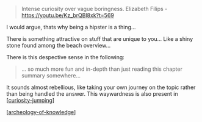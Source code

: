 
> Intense curiosity over vague boringness.
Elizabeth Filips - https://youtu.be/Kz_brQBl8xk?t=569

I would argue, thats why being a hipster is a thing...

There is something attractive on stuff that are unique to you... Like a shiny stone found among the beach overview...

There is this despective sense in the following:

> ... so much more fun and in-depth than just reading this chapter summary somewhere...

It sounds almost rebellious, like taking your own journey on the topic rather than being handled the answer. This waywardness is also present in [[curiosity-jumping]]

[[archeology-of-knowledge]]

[//begin]: # "Autogenerated link references for markdown compatibility"
[curiosity-jumping]: .././bubbles/curiosity-jumping "curiosity-jumping"
[archeology-of-knowledge]: .././bubbles/archeology-of-knowledge "archeology-of-knowledge"
[//end]: # "Autogenerated link references"

